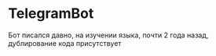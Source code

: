 # TelegramBot
Бот писался давно, на изучении языка, почти 2 года назад, дублирование кода присутствует 
